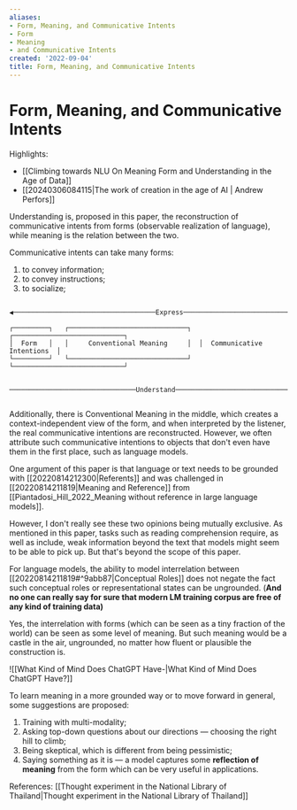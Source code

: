 ```yaml
---
aliases:
- Form, Meaning, and Communicative Intents
- Form
- Meaning
- and Communicative Intents
created: '2022-09-04'
title: Form, Meaning, and Communicative Intents
---
```


# Form, Meaning, and Communicative Intents

Highlights:
- [[Climbing towards NLU On Meaning Form and Understanding in the Age of Data]]
- [[20240306084115|The work of creation in the age of AI | Andrew Perfors]]

Understanding is, proposed in this paper, the reconstruction of communicative intents from forms (observable realization of language), while meaning is the relation between the two.

Communicative intents can take many forms:
1. to convey information;
2. to convey instructions;
3. to socialize;

```
                                                                              
◀────────────────────────────────────Express──────────────────────────────────
                                                                              
┌─────────┐   ┌──────────────────────────────┐  ┌────────────────────────────┐
│  Form   │   │     Conventional Meaning     │  │  Communicative Intentions  │
└─────────┘   └──────────────────────────────┘  └────────────────────────────┘
                                                                              
 ────────────────────────────────Understand──────────────────────────────────▶
                                                                              
```

Additionally, there is Conventional Meaning in the middle, which creates a context-independent view of the form, and when interpreted by the listener, the real communicative intentions are reconstructed. However, we often attribute such communicative intentions to objects that don't even have them in the first place, such as language models.

One argument of this paper is that language or text needs to be grounded with [[20220814212300|Referents]] and was challenged in [[20220814211819|Meaning and Reference]] from [[Piantadosi_Hill_2022_Meaning without reference in large language models]].

However, I don't really see these two opinions being mutually exclusive. As mentioned in this paper, tasks such as reading comprehension require, as well as include, weak information beyond the text that models might seem to be able to pick up. But that's beyond the scope of this paper.

For language models, the ability to model interrelation between [[20220814211819#^9abb87|Conceptual Roles]] does not negate the fact such conceptual roles or representational states can be ungrounded. (**And no one can really say for sure that modern LM training corpus are free of any kind of training data)**

Yes, the interrelation with forms (which can be seen as a tiny fraction of the world) can be seen as some level of meaning. But such meaning would be a castle in the air, ungrounded, no matter how fluent or plausible the construction is.

![[What Kind of Mind Does ChatGPT Have-|What Kind of Mind Does ChatGPT Have?]]

To learn meaning in a more grounded way or to move forward in general, some suggestions are proposed:
1. Training with multi-modality;
2. Asking top-down questions about our directions — choosing the right hill to climb;
3. Being skeptical, which is different from being pessimistic;
4. Saying something as it is — a model captures some **reflection of meaning** from the form which can be very useful in applications.

References:
[[Thought experiment in the National Library of Thailand|Thought experiment in the National Library of Thailand]]